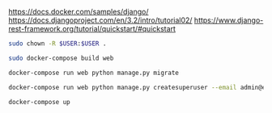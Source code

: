 https://docs.docker.com/samples/django/
https://docs.djangoproject.com/en/3.2/intro/tutorial02/
https://www.django-rest-framework.org/tutorial/quickstart/#quickstart


```bash
sudo chown -R $USER:$USER .
```
```bash
sudo docker-compose build web
```
```bash
docker-compose run web python manage.py migrate
```
```bash
docker-compose run web python manage.py createsuperuser --email admin@example.com --username admin
```
```bash
docker-compose up
```